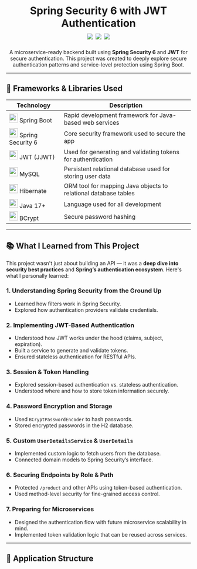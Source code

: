 <h1 align="center">
  Spring Security 6 with JWT Authentication <br />
  <img src="https://img.shields.io/badge/SpringBoot-3.2.2-brightgreen?style=flat-square&logo=springboot" />
  <img src="https://img.shields.io/badge/SpringSecurity-6.x-blue?style=flat-square&logo=springsecurity" />
  <img src="https://img.shields.io/badge/JWT-secure-yellowgreen?style=flat-square&logo=jsonwebtokens" />
</h1>

<p align="center">
  A microservice-ready backend built using <strong>Spring Security 6</strong> and <strong>JWT</strong> for secure authentication. This project was created to deeply explore secure authentication patterns and service-level protection using Spring Boot.
</p>

---

## 🧩 Frameworks & Libraries Used

| Technology          | Description                                      |
|---------------------|--------------------------------------------------|
| <img src="https://www.svgrepo.com/show/354380/spring-icon.svg" width="24"/> Spring Boot | Rapid development framework for Java-based web services |
| <img src="https://www.svgrepo.com/show/354380/spring-icon.svg" width="24"/> Spring Security 6 | Core security framework used to secure the app |
| <img src="https://www.svgrepo.com/show/303466/jsonwebtokens.svg" width="24"/> JWT (JJWT)     | Used for generating and validating tokens for authentication |
| <img src="https://www.svgrepo.com/show/303260/mysql-logo.svg" width="24"/> MySQL            | Persistent relational database used for storing user data |
| <img src="https://www.svgrepo.com/show/376344/hibernate.svg" width="24"/> Hibernate         | ORM tool for mapping Java objects to relational database tables |
| <img src="https://www.svgrepo.com/show/473620/java.svg" width="24"/> Java 17+         | Language used for all development |
| <img src="https://www.svgrepo.com/show/303251/bcrypt.svg" width="24"/> BCrypt         | Secure password hashing |

---

## 📚 What I Learned from This Project

This project wasn't just about building an API — it was a **deep dive into security best practices** and **Spring’s authentication ecosystem**. Here's what I personally learned:

### 1. Understanding Spring Security from the Ground Up
- Learned how filters work in Spring Security.
- Explored how authentication providers validate credentials.

### 2. Implementing JWT-Based Authentication
- Understood how JWT works under the hood (claims, subject, expiration).
- Built a service to generate and validate tokens.
- Ensured stateless authentication for RESTful APIs.

### 3. Session & Token Handling
- Explored session-based authentication vs. stateless authentication.
- Understood where and how to store token information securely.

### 4. Password Encryption and Storage
- Used `BCryptPasswordEncoder` to hash passwords.
- Stored encrypted passwords in the H2 database.

### 5. Custom `UserDetailsService` & `UserDetails`
- Implemented custom logic to fetch users from the database.
- Connected domain models to Spring Security’s interface.

### 6. Securing Endpoints by Role & Path
- Protected `/product` and other APIs using token-based authentication.
- Used method-level security for fine-grained access control.

### 7. Preparing for Microservices
- Designed the authentication flow with future microservice scalability in mind.
- Implemented token validation logic that can be reused across services.

---

## 🧱 Application Structure

